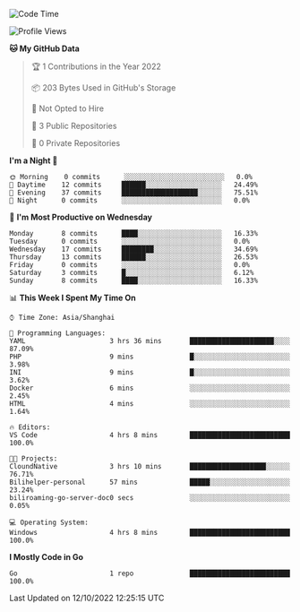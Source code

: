 <!--START_SECTION:waka-->
![Code Time](http://img.shields.io/badge/Code%20Time-213%20hrs%2036%20mins-blue)

![Profile Views](http://img.shields.io/badge/Profile%20Views-0-blue)

**🐱 My GitHub Data** 

> 🏆 1 Contributions in the Year 2022
 > 
> 📦 203 Bytes Used in GitHub's Storage 
 > 
> 🚫 Not Opted to Hire
 > 
> 📜 3 Public Repositories 
 > 
> 🔑 0 Private Repositories  
 > 
**I'm a Night 🦉** 

```text
🌞 Morning    0 commits      ░░░░░░░░░░░░░░░░░░░░░░░░░   0.0% 
🌆 Daytime    12 commits     ██████░░░░░░░░░░░░░░░░░░░   24.49% 
🌃 Evening    37 commits     ███████████████████░░░░░░   75.51% 
🌙 Night      0 commits      ░░░░░░░░░░░░░░░░░░░░░░░░░   0.0%

```
📅 **I'm Most Productive on Wednesday** 

```text
Monday       8 commits      ████░░░░░░░░░░░░░░░░░░░░░   16.33% 
Tuesday      0 commits      ░░░░░░░░░░░░░░░░░░░░░░░░░   0.0% 
Wednesday    17 commits     ████████░░░░░░░░░░░░░░░░░   34.69% 
Thursday     13 commits     ██████░░░░░░░░░░░░░░░░░░░   26.53% 
Friday       0 commits      ░░░░░░░░░░░░░░░░░░░░░░░░░   0.0% 
Saturday     3 commits      █░░░░░░░░░░░░░░░░░░░░░░░░   6.12% 
Sunday       8 commits      ████░░░░░░░░░░░░░░░░░░░░░   16.33%

```


📊 **This Week I Spent My Time On** 

```text
⌚︎ Time Zone: Asia/Shanghai

💬 Programming Languages: 
YAML                     3 hrs 36 mins       █████████████████████░░░░   87.09% 
PHP                      9 mins              █░░░░░░░░░░░░░░░░░░░░░░░░   3.98% 
INI                      9 mins              █░░░░░░░░░░░░░░░░░░░░░░░░   3.62% 
Docker                   6 mins              ░░░░░░░░░░░░░░░░░░░░░░░░░   2.45% 
HTML                     4 mins              ░░░░░░░░░░░░░░░░░░░░░░░░░   1.64%

🔥 Editors: 
VS Code                  4 hrs 8 mins        █████████████████████████   100.0%

🐱‍💻 Projects: 
CloundNative             3 hrs 10 mins       ███████████████████░░░░░░   76.71% 
Bilihelper-personal      57 mins             █████░░░░░░░░░░░░░░░░░░░░   23.24% 
biliroaming-go-server-doc0 secs              ░░░░░░░░░░░░░░░░░░░░░░░░░   0.05%

💻 Operating System: 
Windows                  4 hrs 8 mins        █████████████████████████   100.0%

```

**I Mostly Code in Go** 

```text
Go                       1 repo              █████████████████████████   100.0%

```



 Last Updated on 12/10/2022 12:25:15 UTC
<!--END_SECTION:waka-->
